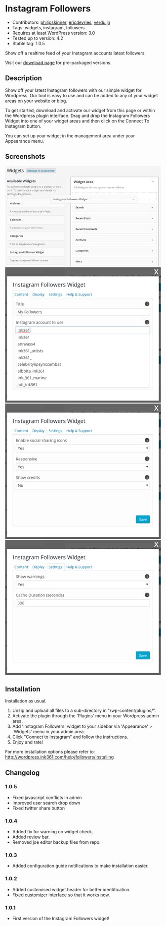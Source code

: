 # Instagram Followers

* Contributors: [philipskinner](https://github.com/philipskinner), [ericdevries](https://github.com/ericdevries), [verduijn](https://github.com/verduijn)
* Tags: widgets, instagram, followers
* Requires at least WordPress version: 3.0
* Tested up to version: 4.2
* Stable tag: 1.0.5

Show off a realtime feed of your Instagram accounts latest followers.

Visit our [download page](http://wordpress.ink361.com/followers/download) for pre-packaged versions.

## Description

Show off your latest Instagram followers with our simple widget for Wordpress. Our tool is easy to use and can be added to any of your widget areas on your website or blog.

To get started, download and activate our widget from this page or within the Wordpress plugin interface. Drag and drop the Instagram Followers Widget into one of your widget areas and then click on the Connect To Instagram button.

You can set up your widget in the management area under your Appearance menu.

## Screenshots

![Drag and drop to install a widget](https://raw.githubusercontent.com/inkstagram/instagram-followers-widget/master/screenshot-1.png)
![Configuration form -> searching for an Instagram user](https://raw.githubusercontent.com/inkstagram/instagram-followers-widget/master/screenshot-2.png)
![Configuration form -> specifying the widget display options](https://raw.githubusercontent.com/inkstagram/instagram-followers-widget/master/screenshot-3.png)
![Configuration form -> more advanced settings](https://raw.githubusercontent.com/inkstagram/instagram-followers-widget/master/screenshot-4.png)

## Installation

Installation as usual.

1. Unzip and upload all files to a sub-directory in "/wp-content/plugins/".
2. Activate the plugin through the 'Plugins' menu in your Wordpress admin area.
3. Add 'Instagram Followers' widget to your sidebar via 'Appearance' > 'Widgets' menu in your admin area.
4. Click "Connect to Instagram" and follow the instructions.
5. Enjoy and rate!

For more installation options please refer to: http://wordpress.ink361.com/help/followers/installing

## Changelog

### 1.0.5
* Fixed javascript conflicts in admin
* Improved user search drop down
* Fixed twitter share button

### 1.0.4
* Added fix for warning on widget check.
* Added review bar.
* Removed joe editor backup files from repo.

### 1.0.3
* Added configuration guide notifications to make installation easier.

### 1.0.2
* Added customised widget header for better identification.
* Fixed customizer interface so that it works now.

### 1.0.1
* First version of the Instagram Followers widget!

